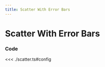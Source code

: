 ```yaml
---
title: Scatter With Error Bars
---
```


# Scatter With Error Bars

<script setup>
import {config as scatter} from './scatter';
</script>

<ScatterWithErrorBarsChart
  :options="scatter.options"
  :data="scatter.data"
/>

### Code

<<< ./scatter.ts#config
